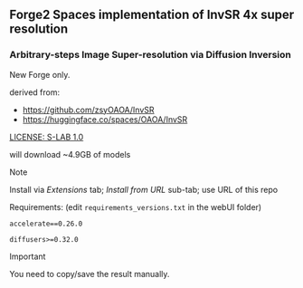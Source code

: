 ## Forge2 Spaces implementation of InvSR 4x super resolution ##
### Arbitrary-steps Image Super-resolution via Diffusion Inversion ###

New Forge only.

derived from:
* https://github.com/zsyOAOA/InvSR
* https://huggingface.co/spaces/OAOA/InvSR

[LICENSE: S-LAB 1.0](https://github.com/zsyOAOA/InvSR/blob/master/LICENSE)

will download ~4.9GB of models

>[!NOTE]
>Install via *Extensions* tab; *Install from URL* sub-tab; use URL of this repo
>
>Requirements: (edit `requirements_versions.txt` in the webUI folder)
>
>`accelerate==0.26.0`
>
>`diffusers>=0.32.0`


>[!IMPORTANT]
>You need to copy/save the result manually.
